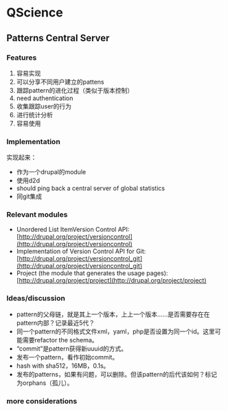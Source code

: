 # QScience

## Patterns Central Server

### Features

  1. 容易实现 
  2. 可以分享不同用户建立的pattens 
  3. 跟踪pattern的进化过程（类似于版本控制） 
  4. need authentication 
  5. 收集跟踪user的行为 
  6. 进行统计分析 
  7. 容易使用 

### Implementation

实现起来：

  * 作为一个drupal的module 
  * 使用d2d 
  * should ping back a central server of global statistics 
  * 同git集成 

### Relevant modules

  * Unordered List ItemVersion Control API: [http://drupal.org/project/versioncontrol](http://drupal.org/project/versioncontrol)
  * Implementation of Version Control API for Git: [http://drupal.org/project/versioncontrol_git](http://drupal.org/project/versioncontrol_git)
  * Project (the module that generates the usage pages): [http://drupal.org/project/project](http://drupal.org/project/project)

### Ideas/discussion

  * pattern的父母链，就是其上一个版本，上上一个版本……是否需要存在在pattern内部？记录最近5代？ 
  * 同一个pattern的不同格式文件xml，yaml，php是否设置为同一个id。这里可能需要refactor the schema。 
  * “commit”是pattern获得新uuuid的方式。 
  * 发布一个pattern，看作初始commit。 
  * hash with sha512，16MB，0.1s。 
  * 发布的patterns，如果有问题，可以删除。但该pattern的后代该如何？标记为orphans（孤儿）。 

### more considerations

